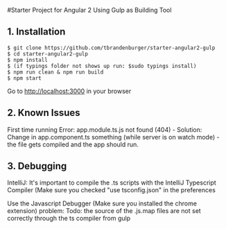 #Starter Project for Angular 2 
Using Gulp as Building Tool



## 1. Installation
```
$ git clone https://github.com/tbrandenburger/starter-angular2-gulp
$ cd starter-angular2-gulp
$ npm install 
$ (if typings folder not shows up run: $sudo typings install)
$ npm run clean & npm run build
$ npm start
```
Go to [http://localhost:3000](http://localhost:3000) in your browser

## 2. Known Issues
First time running Error: app.module.ts.js not found (404) - Solution: Change in app.component.ts something (while server is on watch mode) - the file gets compiled and the app should run.

## 3. Debugging
IntelliJ: It's important to compile the .ts scripts with the IntelliJ Typescript Compiler (Make sure you checked "use tsconfig.json" in the preferences

Use the Javascript Debugger (Make sure you installed the chrome extension)
problem: Todo: the source of the .js.map files are not set correctly through the ts compiler from gulp
 